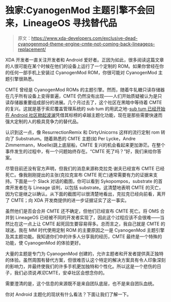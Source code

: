 # 独家:CyanogenMod 主题引擎不会回来，LineageOS 寻找替代品

> 原文：<https://www.xda-developers.com/exclusive-dead-cyanogenmod-theme-engine-cmte-not-coming-back-lineageos-replacement/>

XDA 开发者一直关注开发者和 Android 爱好者。正因为如此，很多阅读这篇文章的人很可能在某个时候在他们的设备上运行了一个定制的 ROM。如果你曾经在你的任何一部手机上安装过 CyanogenMod ROM，你很可能对 CyanogenMod 主题引擎很熟悉。

CMTE 曾经是 CyanogenMod ROMs 的主题引擎。然而，随着牛轧糖只读存储器在几乎所有设备上变得普遍，CMTE 仍然没有出现——人们开始质疑被认为是只读存储器重要组成部分的进展。几个月过去了，这个社区在黑暗中等待着 CMTE 的复兴。这就是基于索尼覆盖管理系统的 sub tum 的用武之地-[sub tum 已经开始在 Android 社区掀起波澜](https://www.xda-developers.com/layers-manager-is-being-deprecated-in-favor-of-substratum/)凭借其标榜的卓越主题化功能，现在是那些需要快速而强大定制的人的极具竞争力的替代品。

认识到这一点，像 ResurrectionRemix 和 DirtyUnicorns 这样的流行定制 rom 转向了 Substratum。随着熟悉的 CMTE 主题(如 Per Lycke，Andre Zimmermann，Moelle)跳上底层船，CMTE 复兴的机会看起来更加渺茫。在整个事件发生的过程中，有一个问题始终存在。“CMTE 死了吗？”好，我们来给你答案。

尽管目前还没有官方声明，但我们的消息来源称克拉克·谢夫已经宣布 CMTE 已经死亡。像我刚刚提出的主张(克拉克宣布 CMTE 死亡)通常需要有力的证据来支持。下面是一个 Slack 对话的截图，你可以看到 Sykopompos，substrate 的首席开发者在与 Lineage 谈判，以包括 substrate。这清楚地表明 CMTE 的灭亡，因为它是继之以确认。从下面的截图可以很清楚地看出，克拉克已经向前看，离开了 CMTE；向 XDA 开发商提供的进一步证据证实了这一事实。

虽然他们是否会合并 CMTE 还不确定，但他们已经宣布 CMTE 死亡。将 OMS 合并到 LineageOS 已经被不同的开发者实现了，因此这个过程应该不会很难——当然比在这一点上让 CMTE 起死回生要容易得多。总而言之，我自己就是 CMTE 的球迷。我在 MM 时代使用定制 ROM 的主要原因之一是 CyanogenMod 主题引擎及其主题功能。我知道你们中的许多人分享我的经历，CMTE 最终是一个特殊的功能，使 CyanogenMod 的体验更好。

大量的主题是专门为 CyanogenMod 创建的，允许主题者和开发者提供真正独特的体验。虽然周围有替代方案，但很难否认这个特定的解决方案具有令人印象深刻的影响力，并最终使我们的许多手机更加独特和个性化。所以这是一个悲伤的日子，我们必须说*再见*CMTE，安卓社区会想念你的。

需要澄清的是，这个信息的来源既不是来自团队底层，也不是来自团队血统。

你对 Android 主题化的现状有什么看法？下面让我们了解一下。